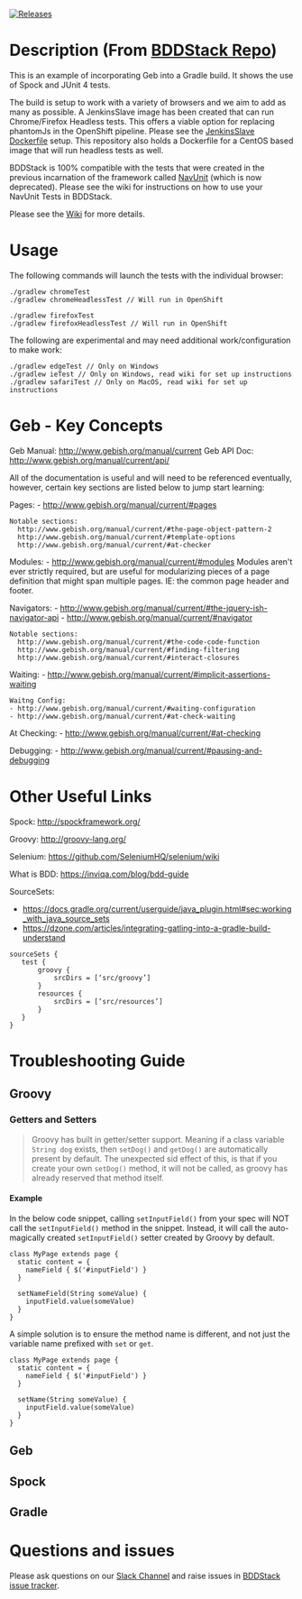 [![Releases](https://img.shields.io/github/release/bcdevops/bddstack.svg)](https://github.com/BCDevOps/BDDStack/releases/tag/1.1)

# Description (From [BDDStack Repo](https://github.com/BCDevOps/BDDStack/))

This is an example of incorporating Geb into a Gradle build. It shows the use of Spock and JUnit 4 tests.

The build is setup to work with a variety of browsers and we aim to add as many as possible.
A JenkinsSlave image has been created that can run Chrome/Firefox Headless tests. This offers a viable option for replacing phantomJs in the OpenShift pipeline. Please see the [JenkinsSlave Dockerfile][dockerfile] setup.
This repository also holds a Dockerfile for a CentOS based image that will run headless tests as well.

BDDStack is 100% compatible with the tests that were created in the previous incarnation of the framework called [NavUnit][navunit] (which is now deprecated). Please see the wiki for instructions on how to use your NavUnit Tests in BDDStack.

Please see the [Wiki](https://github.com/BCDevOps/BDDStack/wiki) for more details.

[navunit]: https://github.com/bcgov/navUnit
[dockerfile]: https://github.com/BCDevOps/openshift-tools/blob/master/provisioning/jenkins-slaves/bddstack/Dockerfile
[issue_tracker]: https://github.com/rstens/BDDStack/issues
[slack_channel]: https://devopspathfinder.slack.com/messages/C7J72K1MG

# Usage

The following commands will launch the tests with the individual browser:
```
./gradlew chromeTest
./gradlew chromeHeadlessTest // Will run in OpenShift

./gradlew firefoxTest
./gradlew firefoxHeadlessTest // Will run in OpenShift
```

The following are experimental and may need additional work/configuration to make work:
```
./gradlew edgeTest // Only on Windows
./gradlew ieTest // Only on Windows, read wiki for set up instructions
./gradlew safariTest // Only on MacOS, read wiki for set up instructions
```

# Geb - Key Concepts

  Geb Manual: http://www.gebish.org/manual/current
  Geb API Doc: http://www.gebish.org/manual/current/api/

  All of the documentation is useful and will need to be referenced eventually, however, certain key sections are listed below to jump start learning:

  Pages:
    - http://www.gebish.org/manual/current/#pages

    Notable sections:
      http://www.gebish.org/manual/current/#the-page-object-pattern-2
      http://www.gebish.org/manual/current/#template-options
      http://www.gebish.org/manual/current/#at-checker

  Modules:
    - http://www.gebish.org/manual/current/#modules
    Modules aren't ever strictly required, but are useful for modularizing pieces of a page definition that might span multiple pages.  IE: the common page header and footer.

  Navigators:
    - http://www.gebish.org/manual/current/#the-jquery-ish-navigator-api
    - http://www.gebish.org/manual/current/#navigator

    Notable sections:
      http://www.gebish.org/manual/current/#the-code-code-function
      http://www.gebish.org/manual/current/#finding-filtering
      http://www.gebish.org/manual/current/#interact-closures

  Waiting:
    - http://www.gebish.org/manual/current/#implicit-assertions-waiting

    Waitng Config:
    - http://www.gebish.org/manual/current/#waiting-configuration
    - http://www.gebish.org/manual/current/#at-check-waiting

  At Checking:
    - http://www.gebish.org/manual/current/#at-checking

  Debugging:
    - http://www.gebish.org/manual/current/#pausing-and-debugging


# Other Useful Links

Spock: <http://spockframework.org/>

Groovy: <http://groovy-lang.org/>

Selenium: <https://github.com/SeleniumHQ/selenium/wiki>

What is BDD: <https://inviqa.com/blog/bdd-guide>

SourceSets:
* <https://docs.gradle.org/current/userguide/java_plugin.html#sec:working_with_java_source_sets>
* <https://dzone.com/articles/integrating-gatling-into-a-gradle-build-understand>
```
sourceSets {
   test {
       groovy {
           srcDirs = [‘src/groovy’]
       }
       resources {
           srcDirs = [‘src/resources’]
       }
   }
}
```

# Troubleshooting Guide
## Groovy
### Getters and Setters

  > Groovy has built in getter/setter support.  Meaning if a class variable `String dog` exists, then `setDog()` and `getDog()` are automatically present by default.  The unexpected sid effect of this, is that if you create your own `setDog()` method, it will not be called, as groovy has already reserved that method itself.

#### Example

In the below code snippet, calling `setInputField()` from your spec will NOT call the `setInputField()` method in the snippet.  Instead, it will call the auto-magically created `setInputField()` setter created by Groovy by default.

```
class MyPage extends page {
  static content = {
    nameField { $('#inputField') }
  }

  setNameField(String someValue) {
    inputField.value(someValue)
  }
}
```

A simple solution is to ensure the method name is different, and not just the variable name prefixed with `set` or `get`.

```
class MyPage extends page {
  static content = {
    nameField { $('#inputField') }
  }

  setName(String someValue) {
    inputField.value(someValue)
  }
}
```

## Geb

## Spock

## Gradle

# Questions and issues

Please ask questions on our [Slack Channel][slack_channel] and raise issues in [BDDStack issue tracker][issue_tracker].
